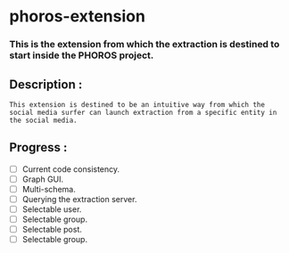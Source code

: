 # phoros-extension

### This is the extension from which the extraction is destined to start inside the PHOROS project.

## **Description** :

	This extension is destined to be an intuitive way from which the social media surfer can launch extraction from a specific entity in the social media.

## **Progress** : 
 - [ ] Current code consistency.
 - [ ] Graph GUI.
 - [ ] Multi-schema.
 - [ ] Querying the extraction server.
 - [ ] Selectable user.
 - [ ] Selectable group.
 - [ ] Selectable post.
 - [ ] Selectable group.
